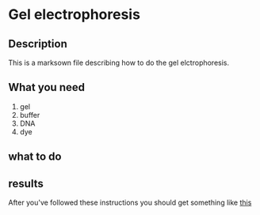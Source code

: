 # Gel electrophoresis

## Description

This is a marksown file describing how to do the gel elctrophoresis.

## What you need

1. gel
1. buffer
1. DNA
1. dye

## what to do

## results

After you've followed these instructions you should get something like [this](/DLN_example/image21793.png)
